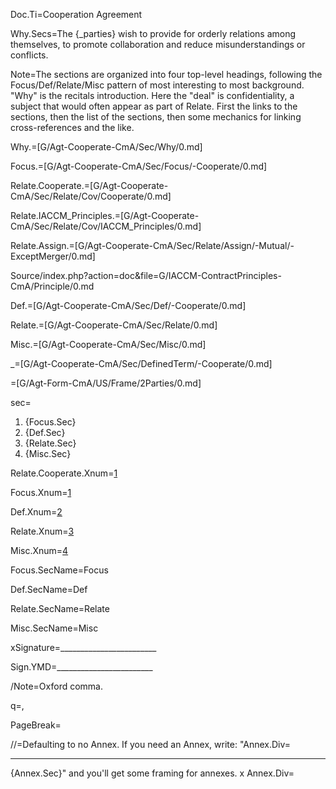 Doc.Ti=Cooperation Agreement

Why.Secs=The {_parties} wish to provide for orderly relations among themselves, to promote collaboration and reduce misunderstandings or conflicts.

Note=The sections are organized into four top-level headings, following the Focus/Def/Relate/Misc pattern of most interesting to most background.  "Why" is the recitals introduction.  Here the "deal" is confidentiality, a subject that would often appear as part of Relate.  First the links to the sections, then the list of the sections, then some mechanics for linking cross-references and the like.

Why.=[G/Agt-Cooperate-CmA/Sec/Why/0.md]

Focus.=[G/Agt-Cooperate-CmA/Sec/Focus/-Cooperate/0.md]

Relate.Cooperate.=[G/Agt-Cooperate-CmA/Sec/Relate/Cov/Cooperate/0.md]

Relate.IACCM_Principles.=[G/Agt-Cooperate-CmA/Sec/Relate/Cov/IACCM_Principles/0.md]

Relate.Assign.=[G/Agt-Cooperate-CmA/Sec/Relate/Assign/-Mutual/-ExceptMerger/0.md]

Source/index.php?action=doc&file=G/IACCM-ContractPrinciples-CmA/Principle/0.md

Def.=[G/Agt-Cooperate-CmA/Sec/Def/-Cooperate/0.md]

Relate.=[G/Agt-Cooperate-CmA/Sec/Relate/0.md]

Misc.=[G/Agt-Cooperate-CmA/Sec/Misc/0.md]

_=[G/Agt-Cooperate-CmA/Sec/DefinedTerm/-Cooperate/0.md]

=[G/Agt-Form-CmA/US/Frame/2Parties/0.md]  

sec=<ol><li>{Focus.Sec}<li>{Def.Sec}<li>{Relate.Sec}<li>{Misc.Sec}</ol>

Relate.Cooperate.Xnum=<a href="#Relate.Cooperate.Sec" class="xref">1</a>

Focus.Xnum=<a href="#Focus.Sec" class="xref">1</a>

Def.Xnum=<a href="#Def.Sec" class="xref">2</a>

Relate.Xnum=<a href="#Relate.Sec" class="xref">3</a>

Misc.Xnum=<a href="#Misc.Sec" class="xref">4</a>

Focus.SecName=Focus

Def.SecName=Def

Relate.SecName=Relate

Misc.SecName=Misc

xSignature=________________________

Sign.YMD=________________________

/Note=Oxford comma.

q=,

PageBreak=</i>

//=Defaulting to no Annex.  If you need an Annex, write: "Annex.Div=<hr>{Annex.Sec}" and you'll get some framing for annexes.
x
Annex.Div=</i>
